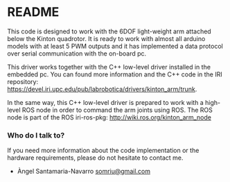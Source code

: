 # README #

This code is designed to work with the 6DOF light-weight arm attached below the Kinton quadrotor. It is ready to work with almost all arduino models with at least 5 PWM outputs and it has implemented a data protocol over serial communication with the on-board pc.

This driver works together with the C++ low-level driver installed in the embedded pc. You can found more information and the C++ code in the IRI repository: https://devel.iri.upc.edu/pub/labrobotica/drivers/kinton_arm/trunk.

In the same way, this C++ low-level driver is prepared to work with a high-level ROS node in order to command the arm joints using ROS. The ROS node is part of the ROS iri-ros-pkg: http://wiki.ros.org/kinton_arm_node


### Who do I talk to? ###

If you need more information about the code implementation or the hardware requirements, please do not hesitate to contact me.

* Àngel Santamaria-Navarro somriu@gmail.com